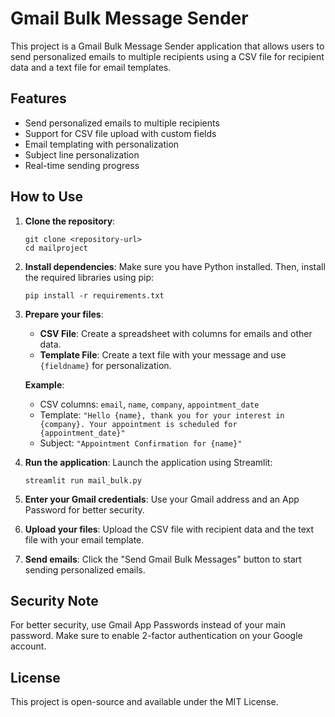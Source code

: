 # Gmail Bulk Message Sender

This project is a Gmail Bulk Message Sender application that allows users to send personalized emails to multiple recipients using a CSV file for recipient data and a text file for email templates.

## Features

- Send personalized emails to multiple recipients
- Support for CSV file upload with custom fields
- Email templating with personalization
- Subject line personalization
- Real-time sending progress

## How to Use

1. **Clone the repository**:
   ```
   git clone <repository-url>
   cd mailproject
   ```

2. **Install dependencies**:
   Make sure you have Python installed. Then, install the required libraries using pip:
   ```
   pip install -r requirements.txt
   ```

3. **Prepare your files**:
   - **CSV File**: Create a spreadsheet with columns for emails and other data.
   - **Template File**: Create a text file with your message and use `{fieldname}` for personalization.

   **Example**:
   - CSV columns: `email`, `name`, `company`, `appointment_date`
   - Template: `"Hello {name}, thank you for your interest in {company}. Your appointment is scheduled for {appointment_date}"`
   - Subject: `"Appointment Confirmation for {name}"`

4. **Run the application**:
   Launch the application using Streamlit:
   ```
   streamlit run mail_bulk.py
   ```

5. **Enter your Gmail credentials**:
   Use your Gmail address and an App Password for better security.

6. **Upload your files**:
   Upload the CSV file with recipient data and the text file with your email template.

7. **Send emails**:
   Click the "Send Gmail Bulk Messages" button to start sending personalized emails.

## Security Note

For better security, use Gmail App Passwords instead of your main password. Make sure to enable 2-factor authentication on your Google account.

## License

This project is open-source and available under the MIT License.